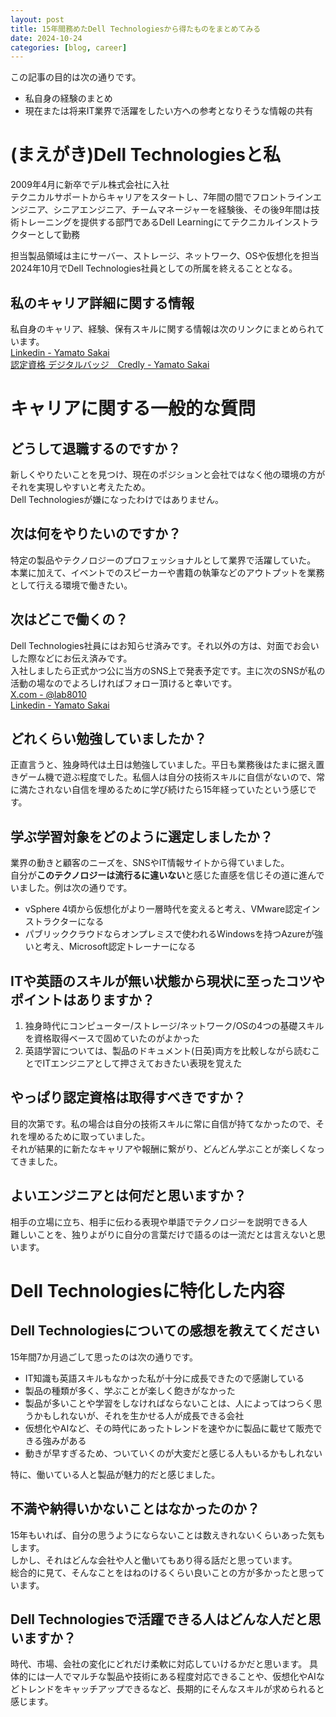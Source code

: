 ```yaml
---
layout: post
title: 15年間務めたDell Technologiesから得たものをまとめてみる
date: 2024-10-24
categories: [blog, career]
---
```


この記事の目的は次の通りです。
- 私自身の経験のまとめ
- 現在または将来IT業界で活躍をしたい方への参考となりそうな情報の共有

# (まえがき)Dell Technologiesと私
2009年4月に新卒でデル株式会社に入社  
テクニカルサポートからキャリアをスタートし、7年間の間でフロントラインエンジニア、シニアエンジニア、チームマネージャーを経験後、その後9年間は技術トレーニングを提供する部門であるDell Learningにてテクニカルインストラクターとして勤務

担当製品領域は主にサーバー、ストレージ、ネットワーク、OSや仮想化を担当
2024年10月でDell Technologies社員としての所属を終えることとなる。

## 私のキャリア詳細に関する情報
私自身のキャリア、経験、保有スキルに関する情報は次のリンクにまとめられています。   
[Linkedin - Yamato Sakai](https://www.linkedin.com/in/yamato-sakai/?locale=ja_JP)  
[認定資格 デジタルバッジ　Credly - Yamato Sakai](https://www.credly.com/users/yamato-sakai)

# キャリアに関する一般的な質問
## どうして退職するのですか？
新しくやりたいことを見つけ、現在のポジションと会社ではなく他の環境の方がそれを実現しやすいと考えたため。  
Dell Technologiesが嫌になったわけではありません。

## 次は何をやりたいのですか？
特定の製品やテクノロジーのプロフェッショナルとして業界で活躍していた。  
本業に加えて、イベントでのスピーカーや書籍の執筆などのアウトプットを業務として行える環境で働きたい。

## 次はどこで働くの？
Dell Technologies社員にはお知らせ済みです。それ以外の方は、対面でお会いした際などにお伝え済みです。  
入社しましたら正式かつ公に当方のSNS上で発表予定です。主に次のSNSが私の活動の場なのでよろしければフォロー頂けると幸いです。  
[X.com - @lab8010](https://x.com/lab8010)  
[Linkedin - Yamato Sakai](https://www.linkedin.com/in/yamato-sakai/?locale=ja_JP) 

## どれくらい勉強していましたか？
正直言うと、独身時代は土日は勉強していました。平日も業務後はたまに据え置きゲーム機で遊ぶ程度でした。私個人は自分の技術スキルに自信がないので、常に満たされない自信を埋めるために学び続けたら15年経っていたという感じです。

## 学ぶ学習対象をどのように選定しましたか？
業界の動きと顧客のニーズを、SNSやIT情報サイトから得ていました。  
自分が**このテクノロジーは流行るに違いない**と感じた直感を信じその道に進んでいました。例は次の通りです。
- vSphere 4頃から仮想化がより一層時代を変えると考え、VMware認定インストラクターになる
- パブリッククラウドならオンプレミスで使われるWindowsを持つAzureが強いと考え、Microsoft認定トレーナーになる


## ITや英語のスキルが無い状態から現状に至ったコツやポイントはありますか？
1. 独身時代にコンピューター/ストレージ/ネットワーク/OSの4つの基礎スキルを資格取得ベースで固めていたのがよかった
1. 英語学習については、製品のドキュメント(日英)両方を比較しながら読むことでITエンジニアとして押さえておきたい表現を覚えた

## やっぱり認定資格は取得すべきですか？
目的次第です。私の場合は自分の技術スキルに常に自信が持てなかったので、それを埋めるために取っていました。  
それが結果的に新たなキャリアや報酬に繋がり、どんどん学ぶことが楽しくなってきました。

## よいエンジニアとは何だと思いますか？
相手の立場に立ち、相手に伝わる表現や単語でテクノロジーを説明できる人  
難しいことを、独りよがりに自分の言葉だけで語るのは一流だとは言えないと思います。

# Dell Technologiesに特化した内容
## Dell Technologiesについての感想を教えてください
15年間7か月過ごして思ったのは次の通りです。
- IT知識も英語スキルもなかった私が十分に成長できたので感謝している
- 製品の種類が多く、学ぶことが楽しく飽きがなかった
- 製品が多いことや学習をしなければならないことは、人によってはつらく思うかもしれないが、それを生かせる人が成長できる会社
- 仮想化やAIなど、その時代にあったトレンドを速やかに製品に載せて販売できる強みがある
- 動きが早すぎるため、ついていくのが大変だと感じる人もいるかもしれない

特に、働いている人と製品が魅力的だと感じました。  

## 不満や納得いかないことはなかったのか？
15年もいれば、自分の思うようにならないことは数えきれないくらいあった気もします。  
しかし、それはどんな会社や人と働いてもあり得る話だと思っています。  
総合的に見て、そんなことをはねのけるくらい良いことの方が多かったと思っています。

## Dell Technologiesで活躍できる人はどんな人だと思いますか？
時代、市場、会社の変化にどれだけ柔軟に対応していけるかだと思います。
具体的には一人でマルチな製品や技術にある程度対応できることや、仮想化やAIなどトレンドをキャッチアップできるなど、長期的にそんなスキルが求められると感じます。